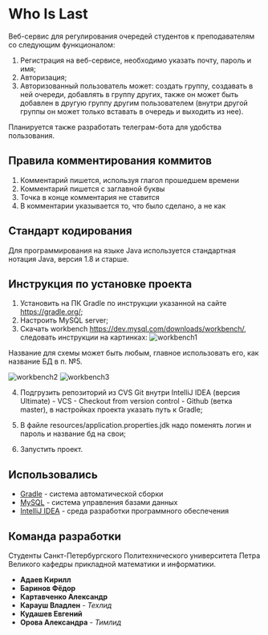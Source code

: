# Who Is Last
Веб-сервис для регулирования очередей студентов к преподавателям со следующим функционалом:

1. Регистрация на веб-сервисе, необходимо указать почту, пароль и имя;
2. Авторизация;
3. Авторизованный пользователь может: создать группу, создавать в ней очереди, добавлять в группу других, также он может быть добавлен в другую группу другим пользователем (внутри другой группы он может только вставать в очередь и выходить из нее).

Планируется также разработать телеграм-бота для удобства пользования. 

## Правила комментирования коммитов

1. Комментарий пишется, используя глагол прошедшем времени
2. Комментарий пишется с заглавной буквы
3. Точка в конце комментария не ставится
4. В комментарии указывается то, что было сделано, а не как

## Стандарт кодирования
Для программирования на языке Java используется стандартная нотация Java, версия 1.8 и старше.     

## Инструкция по установке проекта

1. Установить на ПК Gradle по инструкции указанной на сайте https://gradle.org/;
2. Настроить MySQL server;
3. Скачать workbench https://dev.mysql.com/downloads/workbench/, следовать инструкции на картинках:
![workbench1](https://github.com/AleksandraOrova/WhoIsLast/raw/master/InsturctionsForDB/Screenshot_4.png) 

Название для схемы может быть любым, главное использовать его, как название БД в п. №5.

![workbench2](https://github.com/AleksandraOrova/WhoIsLast/raw/master/InsturctionsForDB/Screenshot_5.png)
![workbench3](https://github.com/AleksandraOrova/WhoIsLast/raw/master/InsturctionsForDB/Screenshot_6.png)

4. Подгрузить репозиторий из CVS Git внутри IntelliJ IDEA (версия Ultimate) - VCS - Checkout from version control - Github (ветка master), в настройках проекта указать путь к Gradle;

5. В файле resources/application.properties.jdk надо поменять логин и пароль и название бд на свои;

6. Запустить проект.

## Использовались

* [Gradle](https://gradle.org/) - система автоматической сборки
* [MySQL](https://dev.mysql.com/downloads/mysql/) - система управления базами данных
* [IntelliJ IDEA](https://www.jetbrains.com/idea/) - среда разработки программного обеспечения

## Команда разработки

Студенты Санкт-Петербургского Политехнического университета Петра Великого кафедры прикладной математики и информатики.
* **Адаев Кирилл** 
* **Баринов Фёдор**
* **Картавченко Александр** 
* **Карауш Владлен** - *Техлид* 
* **Кудашев Евгений** 
* **Орова Александра** - *Тимлид* 
